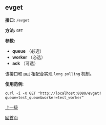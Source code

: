 ## evget ##

**接口:** `/evget`

**方法:** `GET`

**参数:** 

*  **queue** （必选）  
*  **worker** （必选）  
*  **ack** （可选）

该接口和 [put](put.md) 相配合实现 `long polling` 机制。

**使用范例:**

    curl -i -X GET "http://localhost:8080/evget?queue=test_queue&worker=test_worker"

[上一级](../ha.md)

[回首页](../../index.md)